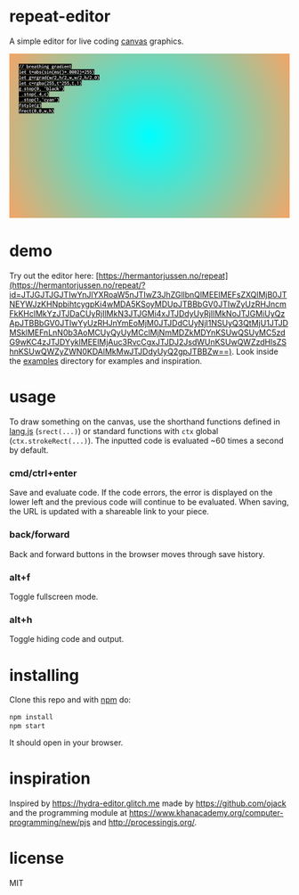# repeat-editor

A simple editor for live coding [canvas](https://developer.mozilla.org/en-US/docs/Web/API/CanvasRenderingContext2D) graphics.

![repeat: editor for live coding](examples/screen.png)

# demo

Try out the editor here: [https://hermantorjussen.no/repeat](https://hermantorjussen.no/repeat/?id=JTJGJTJGJTIwYnJlYXRoaW5nJTIwZ3JhZGllbnQlMEElMEFsZXQlMjB0JTNEYWJzKHNpbihtcygpKi4wMDA5KSoyMDUpJTBBbGV0JTIwZyUzRHJncmFkKHclMkYzJTJDaCUyRjIlMkN3JTJGMi4xJTJDdyUyRjIlMkNoJTJGMiUyQzApJTBBbGV0JTIwYyUzRHJnYmEoMjM0JTJDdCUyNjI1NSUyQ3QtMjU1JTJDMSklMEFnLnN0b3AoMCUyQyUyMCclMjNmMDZkMDYnKSUwQSUyMC5zdG9wKC4zJTJDYyklMEElMjAuc3RvcCgxJTJDJ2JsdWUnKSUwQWZzdHlsZShnKSUwQWZyZWN0KDAlMkMwJTJDdyUyQ2gpJTBBZw==). Look inside the [examples](examples) directory for examples and inspiration.

# usage

To draw something on the canvas, use the shorthand functions defined in
[lang.js](./scripts/lang.js) (`srect(...)`) or standard functions with `ctx` global
 (`ctx.strokeRect(...)`). The inputted code is evaluated ~60 times a second by default.

### cmd/ctrl+enter
Save and evaluate code. If the code errors, the error is displayed on the lower left and
the previous code will continue to be evaluated. When saving, the URL is updated with a shareable link to your piece.

### back/forward
Back and forward buttons in the browser moves through save history.

### alt+f
Toggle fullscreen mode.

### alt+h
Toggle hiding code and output.

# installing

Clone this repo and with [npm](https://npmjs.com/) do:

```
npm install
npm start
```

It should open in your browser.


# inspiration

Inspired by https://hydra-editor.glitch.me made by https://github.com/ojack
and the programming module at https://www.khanacademy.org/computer-programming/new/pjs
and http://processingjs.org/.

# license

MIT

[1]: https://developer.mozilla.org/en-US/docs/Web/API/CanvasRenderingContext2D
